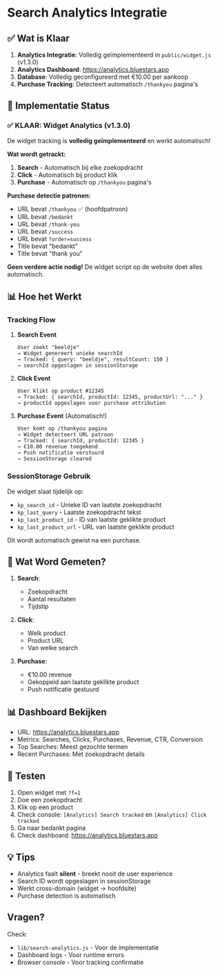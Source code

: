 # Search Analytics Integratie

## ✅ Wat is Klaar

1. **Analytics Integratie**: Volledig geïmplementeerd in `public/widget.js` (v1.3.0)
2. **Analytics Dashboard**: https://analytics.bluestars.app
3. **Database**: Volledig geconfigureerd met €10.00 per aankoop
4. **Purchase Tracking**: Detecteert automatisch `/thankyou` pagina's

## 🚀 Implementatie Status

### ✅ KLAAR: Widget Analytics (v1.3.0)

De widget tracking is **volledig geïmplementeerd** en werkt automatisch!

**Wat wordt getrackt:**
1. **Search** - Automatisch bij elke zoekopdracht
2. **Click** - Automatisch bij product klik
3. **Purchase** - Automatisch op `/thankyou` pagina's

**Purchase detectie patronen:**
- URL bevat `/thankyou` ✅ (hoofdpatroon)
- URL bevat `/bedankt`
- URL bevat `/thank-you`
- URL bevat `/success`
- URL bevat `?order=success`
- Title bevat "bedankt"
- Title bevat "thank you"

**Geen verdere actie nodig!** De widget script op de website doet alles automatisch.

## 📊 Hoe het Werkt

### Tracking Flow

1. **Search Event**
   ```
   User zoekt "beeldje" 
   → Widget genereert unieke searchId
   → Tracked: { query: "beeldje", resultCount: 150 }
   → searchId opgeslagen in sessionStorage
   ```

2. **Click Event**
   ```
   User klikt op product #12345
   → Tracked: { searchId, productId: 12345, productUrl: "..." }
   → productId opgeslagen voor purchase attribution
   ```

3. **Purchase Event** (Automatisch!)
   ```
   User komt op /thankyou pagina
   → Widget detecteert URL patroon
   → Tracked: { searchId, productId: 12345 }
   → €10.00 revenue toegekend
   → Push notificatie verstuurd
   → SessionStorage cleared
   ```

### SessionStorage Gebruik

De widget slaat tijdelijk op:
- `kp_search_id` - Unieke ID van laatste zoekopdracht
- `kp_last_query` - Laatste zoekopdracht tekst
- `kp_last_product_id` - ID van laatste geklikte product
- `kp_last_product_url` - URL van laatste geklikte product

Dit wordt automatisch gewist na een purchase.

## 🎯 Wat Word Gemeten?

1. **Search**: 
   - Zoekopdracht
   - Aantal resultaten
   - Tijdstip

2. **Click**:
   - Welk product
   - Product URL
   - Van welke search

3. **Purchase**:
   - €10.00 revenue
   - Gekoppeld aan laatste geklikte product
   - Push notificatie gestuurd

## 📊 Dashboard Bekijken

- URL: https://analytics.bluestars.app
- Metrics: Searches, Clicks, Purchases, Revenue, CTR, Conversion
- Top Searches: Meest gezochte termen
- Recent Purchases: Met zoekopdracht details

## 🔧 Testen

1. Open widget met `?f=1`
2. Doe een zoekopdracht
3. Klik op een product
4. Check console: `[Analytics] Search tracked` en `[Analytics] Click tracked`
5. Ga naar bedankt pagina
6. Check dashboard: https://analytics.bluestars.app

## 💡 Tips

- Analytics faalt **silent** - breekt nooit de user experience
- Search ID wordt opgeslagen in sessionStorage
- Werkt cross-domain (widget → hoofdsite)
- Purchase detection is automatisch

## Vragen?

Check:
- `lib/search-analytics.js` - Voor de implementatie
- Dashboard logs - Voor runtime errors
- Browser console - Voor tracking confirmatie

